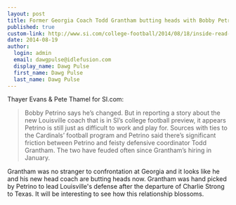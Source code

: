 ```yaml
--- 
layout: post
title: Former Georgia Coach Todd Grantham butting heads with Bobby Petrino
published: true
custom-link: http://www.si.com/college-football/2014/08/18/inside-read-college-football-playoff-todd-gurley
date: 2014-08-19
author:
  login: admin
  email: dawgpulse@idlefusion.com
  display_name: Dawg Pulse
  first_name: Dawg Pulse
  last_name: Dawg Pulse
---
```

Thayer Evans & Pete Thamel for SI.com:

>Bobby Petrino says he’s changed. But in reporting a story about the new Louisville coach that is in SI’s college football preview, it appears Petrino is still just as difficult to work and play for. Sources with ties to the Cardinals’ football program and Petrino said there’s significant friction between Petrino and feisty defensive coordinator Todd Grantham. The two have feuded often since Grantham’s hiring in January.

Grantham was no stranger to confrontation at Georgia and it looks like he and his new head coach are butting heads now.  Grantham was hand picked by Petrino to lead Louisville's defense after the departure of Charlie Strong to Texas.  It will be interesting to see how this relationship blossoms. 
